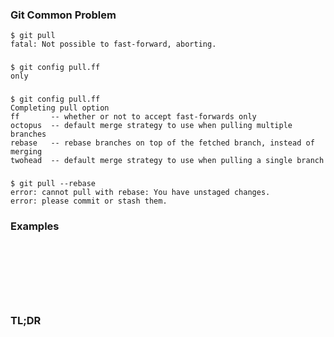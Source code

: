 ### Git Common Problem
```
$ git pull                                             
fatal: Not possible to fast-forward, aborting.
```

### 
```
$ git config pull.ff
only
```

### 
```
$ git config pull.ff
Completing pull option
ff       -- whether or not to accept fast-forwards only
octopus  -- default merge strategy to use when pulling multiple branches
rebase   -- rebase branches on top of the fetched branch, instead of merging
twohead  -- default merge strategy to use when pulling a single branch
```

### 
```
$ git pull --rebase
error: cannot pull with rebase: You have unstaged changes.
error: please commit or stash them.
```

### Examples
```

```

### 
```

```

### 
```

```

### 
```

```

### 
```

```

### TL;DR
```

```